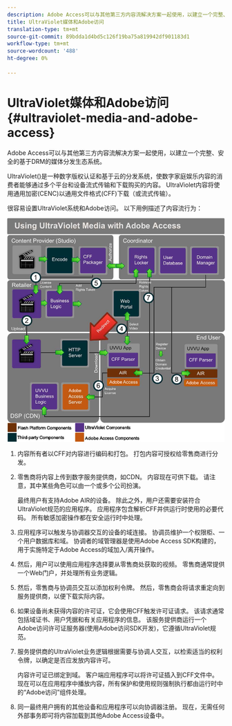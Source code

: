 ```yaml
---
description: Adobe Access可以与其他第三方内容流解决方案一起使用，以建立一个完整、安全的基于DRM的媒体分发生态系统。
title: UltraViolet媒体和Adobe访问
translation-type: tm+mt
source-git-commit: 89bdda1d4bd5c126f19ba75a819942df901183d1
workflow-type: tm+mt
source-wordcount: '488'
ht-degree: 0%

---
```



# UltraViolet媒体和Adobe访问{#ultraviolet-media-and-adobe-access}

Adobe Access可以与其他第三方内容流解决方案一起使用，以建立一个完整、安全的基于DRM的媒体分发生态系统。

UltraViolet([](https://www.uvvu.com/))是一种数字版权认证和基于云的分发系统，使数字家庭娱乐内容的消费者能够通过多个平台和设备流式传输和下载购买的内容。 UltraViolet内容将使用通用加密(CENC)以通用文件格式(CFF)下载（或流式传输）。

很容易设置UltraViolet系统和Adobe访问。 以下用例描述了内容流行为：

<!--<a id="fig_cxy_dc2_44"></a>-->

![](assets/AdobeUV_web.png)

1. 内容所有者以CFF对内容进行编码和打包。 打包内容可授权给零售商进行分发。
1. 零售商将内容上传到数字服务提供商，如CDN。 内容现在可供下载。 请注意，其中某些角色可以由一个或多个公司扮演。

   最终用户有支持Adobe AIR的设备。 除此之外，用户还需要安装符合UltraViolet规范的应用程序。 应用程序包含解析CFF并供运行时使用的必要代码。 所有敏感加密操作都在安全运行时中处理。
1. 应用程序可以触发与协调器交互的设备的域连接。 协调员维护一个权限柜、一个用户数据库和域。 协调者的域管理器是使用Adobe Access SDK构建的，用于实施特定于Adobe Access的域加入/离开操作。
1. 然后，用户可以使用应用程序选择要从零售商处获取的视频。 零售商通常提供一个Web门户，并处理所有业务逻辑。
1. 然后，零售商与协调员交互以添加权利令牌。 然后，零售商会将请求重定向到服务提供商，以便下载实际内容。
1. 如果设备尚未获得内容的许可证，它会使用CFF触发许可证请求。 该请求通常包括域证书、用户凭据和有关应用程序的信息。 该服务提供商运行一个Adobe访问许可证服务器(使用Adobe访问SDK开发)，它遵循UltraViolet规范。
1. 服务提供商的UltraViolet业务逻辑根据需要与协调人交互，以检索适当的权利令牌，以确定是否应发放内容许可。

   内容许可证已绑定到域。 客户端应用程序可以将许可证插入到CFF文件中。 现在可以在应用程序中播放内容，所有保护和使用规则强制执行都由运行时中的“Adobe访问”组件处理。
1. 同一最终用户拥有的其他设备和应用程序可以向协调器注册。 现在，无需任何外部事务即可将内容加载到其他Adobe Access设备中。

